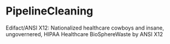 # PipelineCleaning
Edifact/ANSI X12: Nationalized healthcare cowboys and insane, ungovernered, HIPAA Healthcare BioSphereWaste by ANSI X12
